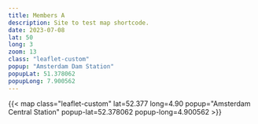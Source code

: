 ```yaml
---
title: Members A
description: Site to test map shortcode.
date: 2023-07-08
lat: 50
long: 3
zoom: 13
class: "leaflet-custom"
popup: "Amsterdam Dam Station"
popupLat: 51.378062
popupLong: 7.900562
---
```


{{< map class="leaflet-custom" lat=52.377 long=4.90 popup="Amsterdam Central Station" popup-lat=52.378062 popup-long=4.900562 >}}
